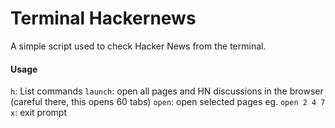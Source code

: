 
# Terminal Hackernews

A simple script used to check Hacker News from the terminal.

#### Usage

`h`: List commands
`launch`: open all pages and HN discussions in the browser (careful there, this opens 60 tabs)
`open`: open selected pages eg. `open 2 4 7`
`x`: exit prompt

